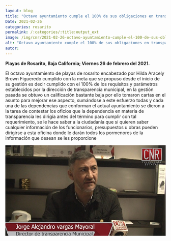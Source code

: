```yaml
---
layout: blog
title: "Octavo ayuntamiento cumple el 100% de sus obligaciones en transparencia"
Date: 2021-02-26
categories: rosarito
permalink: /:categories/:title:output_ext
image: /img/cnr/2021-02-26-octavo-ayuntamiento-cumple-el-100-de-sus-obligaciones.jpg
alt: "Octavo ayuntamiento cumple el 100% de sus obligaciones en transparencia"
autor:
---
```


**Playas de Rosarito, Baja California; Viernes 26 de febrero del 2021.** 

El octavo ayuntamiento de playas de rosarito encabezado por Hilda Aracely Brown Figueredo cumplido con la meta que se propuso desde el inicio de su gestión es decir cumplido con el 100% de los requisitos y parámetros establecidos por la dirección de transparencia municipal, en la gestión pasada se obtuvo un calificación bastante baja por ello tomaron cartas en el asunto para mejorar ese aspecto, sumándose a este esfuerzo todas y cada una de las dependencias que conforman el actual ayuntamiento se dieron a la tarea de contestar los oficios que la dependencia en materia de transparencia les dirigía antes del término para cumplir con tal requerimiento, se le hace saber a la ciudadanía que si quieren saber cualquier información de los funcionarios, presupuestos u obras pueden dirigirse a esta oficina donde le darán todos los pormenores de la información que desean se les proporcione

<div id="carouselExampleSlidesOnly" class="carousel slide" data-ride="carousel">
  <div class="carousel-inner">
    <div class="carousel-item active">
       <img class="d-block w-100" src="/img/cnr/2021-02-26-octavo-ayuntamiento-cumple-el-100-de-sus-obligaciones.jpg" loading="lazy"  alt="Octavo ayuntamiento cumple el 100% de sus obligaciones en transparencia">
    </div>
  </div>
</div>